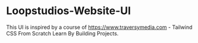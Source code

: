 ﻿# Loopstudios-Website-UI
This UI is inspired by a course of https://www.traversymedia.com - Tailwind CSS From Scratch Learn By Building Projects.
